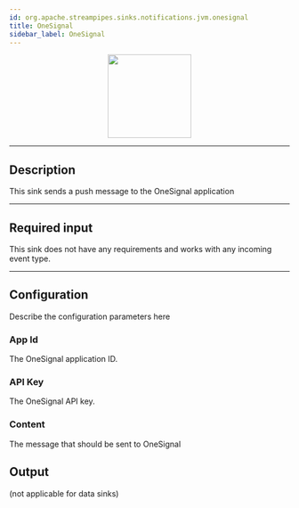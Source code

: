 ```yaml
---
id: org.apache.streampipes.sinks.notifications.jvm.onesignal
title: OneSignal
sidebar_label: OneSignal
---
```


<!--
  ~ Licensed to the Apache Software Foundation (ASF) under one or more
  ~ contributor license agreements.  See the NOTICE file distributed with
  ~ this work for additional information regarding copyright ownership.
  ~ The ASF licenses this file to You under the Apache License, Version 2.0
  ~ (the "License"); you may not use this file except in compliance with
  ~ the License.  You may obtain a copy of the License at
  ~
  ~    http://www.apache.org/licenses/LICENSE-2.0
  ~
  ~ Unless required by applicable law or agreed to in writing, software
  ~ distributed under the License is distributed on an "AS IS" BASIS,
  ~ WITHOUT WARRANTIES OR CONDITIONS OF ANY KIND, either express or implied.
  ~ See the License for the specific language governing permissions and
  ~ limitations under the License.
  ~
  -->



<p align="center"> 
    <img src="/img/pipeline-elements/org.apache.streampipes.sinks.notifications.jvm.onesignal/icon.png" width="150px;" class="pe-image-documentation"/>
</p>

***

## Description

This sink sends a push message to the OneSignal application

***

## Required input

This sink does not have any requirements and works with any incoming event type.

***

## Configuration

Describe the configuration parameters here

### App Id

The OneSignal application ID.

### API Key

The OneSignal API key.

### Content

The message that should be sent to OneSignal

## Output

(not applicable for data sinks)
